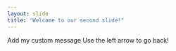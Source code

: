 ```yaml
---
layout: slide
title: "Welcome to our second slide!"
---
```

Add my custom message
Use the left arrow to go back!
